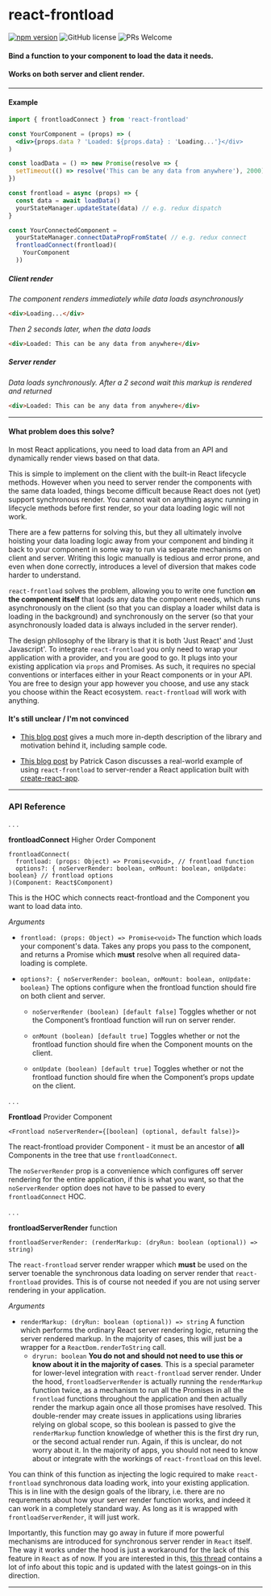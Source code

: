 # react-frontload

[![npm version](https://img.shields.io/npm/v/react-frontload.svg?style=flat)](https://www.npmjs.com/package/react-frontload) ![GitHub license](https://img.shields.io/badge/license-MIT-blue.svg) ![PRs Welcome](https://img.shields.io/badge/PRs-welcome-brightgreen.svg)

#### Bind a function to your component to load the data it needs.

#### Works on both server and client render.
---

#### Example

```jsx
import { frontloadConnect } from 'react-frontload'

const YourComponent = (props) => (
  <div>{props.data ? 'Loaded: ${props.data} : 'Loading...'}</div>
)

const loadData = () => new Promise(resolve => {
  setTimeout(() => resolve('This can be any data from anywhere'), 2000)
})

const frontload = async (props) => {
  const data = await loadData()
  yourStateManager.updateState(data) // e.g. redux dispatch
}

const YourConnectedComponent =
  yourStateManager.connectDataPropFromState( // e.g. redux connect
  frontloadConnect(frontload)(
    YourComponent
  ))
```

##### Client render

*The component renders immediately while data loads asynchronously*

```html
<div>Loading...</div>
```

*Then 2 seconds later, when the data loads*

```html
<div>Loaded: This can be any data from anywhere</div>
```

##### Server render

*Data loads synchronously. After a 2 second wait this markup is rendered and returned*

```html
<div>Loaded: This can be any data from anywhere</div>
```

---

#### What problem does this solve?


In most React applications, you need to load data from an API and dynamically render views based on that data.

This is simple to implement on the client with the built-in React lifecycle methods. However when you need to server render the components with the same data loaded, things become difficult because React does not (yet) support synchronous render. You cannot wait on anything async running in lifecycle methods before first render, so your data loading logic will not work.

There are a few patterns for solving this, but they all ultimately involve hoisting your data loading logic away from your component and binding it back to your component in some way to run via separate mechanisms on client and server. Writing this logic manually is tedious and error prone, and even when done correctly, introduces a level of diversion that makes code harder to understand.

`react-frontload` solves the problem, allowing you to write one function **on the component itself** that loads any data the component needs, which runs asynchronously on the client (so that you can display a loader whilst data is loading in the background) and synchronously on the server (so that your asynchronously loaded data is always included in the server render).

The design phllosophy of the library is that it is both 'Just React' and 'Just Javascript'. To integrate `react-frontload` you only need to wrap your application with a provider, and you are good to go. It plugs into your existing application via `props` and Promises. As such, it requires no special conventions or interfaces either in your React components or in your API. You are free to design your app however you choose, and use any stack you choose within the React ecosystem. `react-frontload` will work with anything.

#### It's still unclear / I'm not convinced

* [This blog post](https://medium.com/@davnicwil/react-frontload-3ff68988cca) gives a much more in-depth description of the library and motivation behind it, including sample code.

* [This blog post](https://medium.com/@cereallarceny/server-side-rendering-in-create-react-app-with-all-the-goodies-without-ejecting-4c889d7db25e) by Patrick Cason discusses a real-world example of using `react-frontload` to server-render a React application built with [create-react-app](https://github.com/facebook/create-react-app).


---

### API Reference

. . .

**frontloadConnect** Higher Order Component

```
frontloadConnect(
  frontload: (props: Object) => Promise<void>, // frontload function
  options?: { noServerRender: boolean, onMount: boolean, onUpdate: boolean} // frontload options
)(Component: React$Component)
```

This is the HOC which connects react-frontload and the Component you want to load data into.

*Arguments*

* `frontload: (props: Object) => Promise<void>` The function which loads your component's data. Takes any props you pass to the component, and returns a Promise which **must** resolve when all required data-loading is complete.


* `options?: { noServerRender: boolean, onMount: boolean, onUpdate: boolean}` The options configure when the frontload function should fire on both client and server.

  * `noServerRender (boolean) [default false]` Toggles whether or not the Component’s frontload function will run on server render.

  * `onMount (boolean) [default true]` Toggles whether or not the frontload function should fire when the Component mounts on the client.

  * `onUpdate (boolean) [default true]` Toggles whether or not the frontload function should fire when the Component’s props update on the client.

. . .

**Frontload** Provider Component

```
<Frontload noServerRender={[boolean] (optional, default false)}>
```

The react-frontload provider Component - it must be an ancestor of **all** Components in the tree that use `frontloadConnect`.

The `noServerRender` prop is a convenience which configures off server rendering for the entire application, if this is what you want, so that the `noServerRender` option does not have to be passed to every `frontloadConnect` HOC.

. . .

**frontloadServerRender** function

`frontloadServerRender: (renderMarkup: (dryRun: boolean (optional)) => string)`

The `react-frontload` server render wrapper which **must** be used on the server toenable the synchronous data loading on server render that `react-frontload` provides. This is of course not needed if you are not using server rendering in your application.

*Arguments*

  * `renderMarkup: (dryRun: boolean (optional)) => string` A function which performs the ordinary React server rendering logic, returning the server rendered markup. In the majority of cases, this will just be a wrapper for a `ReactDom.renderToString` call.
    * `dryrun: boolean` **You do not and should not need to use this or know about it in the majority of cases**. This is a special parameter for lower-level integration with `react-frontload` server render. Under the hood, `frontloadServerRender` is actually running the `renderMarkup` function twice, as a mechanism to run all the Promises in all the `frontload` functions throughout the application and then actually render the markup again once all those promises have resolved. This double-render may create issues in applications using libraries relying on global scope, so this boolean is passed to give the `renderMarkup` function knowledge of whether this is the first dry run, or the second actual render run. Again, if this is unclear, do not worry about it. In the majority of apps, you should not need to know about or integrate with the workings of `react-frontload` on this level.

You can think of this function as injecting the logic required to make `react-frontload` synchronous data loading work, into your existing application. This is in line with the design goals of the library, i.e. there are no requrements about how your server render function works, and indeed it can work in a completely standard way. As long as it is wrapped with `frontloadServerRender`, it will just work.

Importantly, this function may go away in future if more powerful mechanisms are introduced for synchronous server render in `React` itself. The way it works under the hood is just a workaround for the lack of this feature in `React` as of now. If you are interested in this, [this thread](https://github.com/facebook/react/issues/1739) contains a lot of info about this topic and is updated with the latest goings-on in this direction.

---